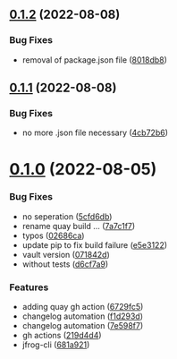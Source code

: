## [0.1.2](https://github.com/infralovers/training-cicd-container/compare/v0.1.1...v0.1.2) (2022-08-08)


### Bug Fixes

* removal of package.json file ([8018db8](https://github.com/infralovers/training-cicd-container/commit/8018db8a2c61ae0dd057f969406517261afb20a6))



## [0.1.1](https://github.com/infralovers/training-cicd-container/compare/v0.1.0...v0.1.1) (2022-08-08)


### Bug Fixes

* no more .json file necessary ([4cb72b6](https://github.com/infralovers/training-cicd-container/commit/4cb72b65d33276c84d3678d25281be9b6cb297a2))



# [0.1.0](https://github.com/infralovers/training-cicd-container/compare/219d4d455e09eebe26559940f0bc9e8032c11788...v0.1.0) (2022-08-05)


### Bug Fixes

* no seperation ([5cfd6db](https://github.com/infralovers/training-cicd-container/commit/5cfd6dbaef44de83520b08f5270ed96e69e7d640))
* rename quay build ... ([7a7c1f7](https://github.com/infralovers/training-cicd-container/commit/7a7c1f704387286c6e8278384796e6e78806a41b))
* typos ([02686ca](https://github.com/infralovers/training-cicd-container/commit/02686ca23d5ddb748fd462d0c2b7ac08b50895d7))
* update pip to fix build failure ([e5e3122](https://github.com/infralovers/training-cicd-container/commit/e5e3122513898a1fc864c9e3a293af1ba87023ba))
* vault version ([071842d](https://github.com/infralovers/training-cicd-container/commit/071842d7c71c533668fe7d8012538c6360a55733))
* without tests ([d6cf7a9](https://github.com/infralovers/training-cicd-container/commit/d6cf7a9935cbdd02239570213181aea343770568))


### Features

* adding quay gh action ([6729fc5](https://github.com/infralovers/training-cicd-container/commit/6729fc517c547edd1cddcdf0d22b3865985f589c))
* changelog automation ([f1d293d](https://github.com/infralovers/training-cicd-container/commit/f1d293daa39445c8a7de3865817222966f58a425))
* changelog automation ([7e598f7](https://github.com/infralovers/training-cicd-container/commit/7e598f75bdc52abd4a915a63b120977265b571f4))
* gh actions ([219d4d4](https://github.com/infralovers/training-cicd-container/commit/219d4d455e09eebe26559940f0bc9e8032c11788))
* jfrog-cli ([681a921](https://github.com/infralovers/training-cicd-container/commit/681a921148f0f214a365850b1e2881b3a4ad273d))



